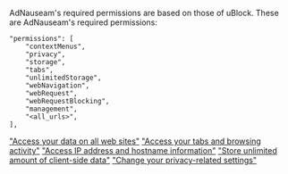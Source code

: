AdNauseam's required permissions are based on those of uBlock. These are AdNauseam's required permissions:
```
"permissions": [
    "contextMenus",
    "privacy",
    "storage",
    "tabs",
    "unlimitedStorage",
    "webNavigation",
    "webRequest",
    "webRequestBlocking",
    "management",
    "<all_urls>",
],
```
["Access your data on all web sites"](https://github.com/gorhill/uBlock/wiki/Permissions#access-your-data-on-all-web-sites)
["Access your tabs and browsing activity"](https://github.com/gorhill/uBlock/wiki/Permissions#access-your-tabs-and-browsing-activity)
["Access IP address and hostname information"](https://github.com/gorhill/uBlock/wiki/Permissions#access-ip-address-and-hostname-information)
["Store unlimited amount of client-side data"](https://github.com/gorhill/uBlock/wiki/Permissions#access-ip-address-and-hostname-information)
["Change your privacy-related settings"](https://github.com/gorhill/uBlock/wiki/Permissions#change-your-privacy-related-settings)

